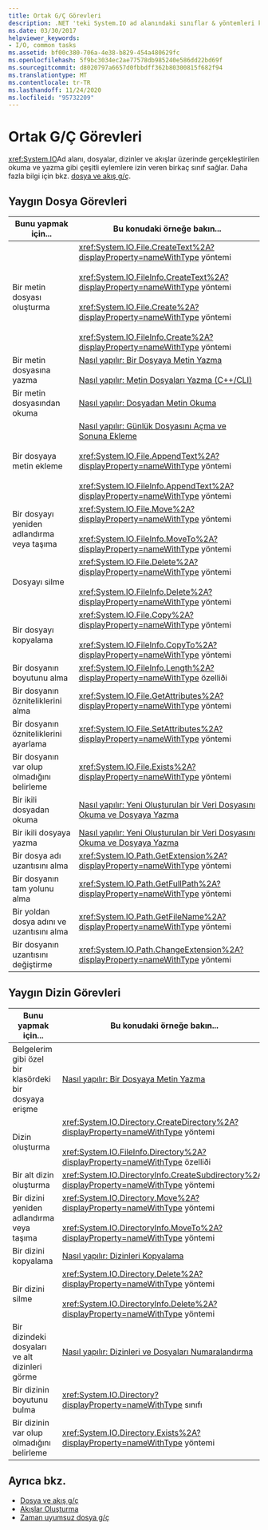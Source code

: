 ```yaml
---
title: Ortak G/Ç Görevleri
description: .NET 'teki System.IO ad alanındaki sınıflar & yöntemleri kullanarak ortak dizin görevlerini & ortak dosya görevlerinin nasıl yapılacağını öğrenin.
ms.date: 03/30/2017
helpviewer_keywords:
- I/O, common tasks
ms.assetid: bf00c380-706a-4e38-b829-454a480629fc
ms.openlocfilehash: 5f9bc3034ec2ae77578db985240e586dd22bd69f
ms.sourcegitcommit: d8020797a6657d0fbbdff362b80300815f682f94
ms.translationtype: MT
ms.contentlocale: tr-TR
ms.lasthandoff: 11/24/2020
ms.locfileid: "95732209"
---
```

# <a name="common-io-tasks"></a>Ortak G/Ç Görevleri

<xref:System.IO>Ad alanı, dosyalar, dizinler ve akışlar üzerinde gerçekleştirilen okuma ve yazma gibi çeşitli eylemlere izin veren birkaç sınıf sağlar. Daha fazla bilgi için bkz. [dosya ve akış g/ç](index.md).  
  
## <a name="common-file-tasks"></a>Yaygın Dosya Görevleri  
  
|Bunu yapmak için...|Bu konudaki örneğe bakın...|  
|-------------------|--------------------------------------|  
|Bir metin dosyası oluşturma|<xref:System.IO.File.CreateText%2A?displayProperty=nameWithType> yöntemi<br /><br /> <xref:System.IO.FileInfo.CreateText%2A?displayProperty=nameWithType> yöntemi<br /><br /> <xref:System.IO.File.Create%2A?displayProperty=nameWithType> yöntemi<br /><br /> <xref:System.IO.FileInfo.Create%2A?displayProperty=nameWithType> yöntemi|  
|Bir metin dosyasına yazma|[Nasıl yapılır: Bir Dosyaya Metin Yazma](how-to-write-text-to-a-file.md)<br /><br /> [Nasıl yapılır: Metin Dosyaları Yazma (C++/CLI)](/cpp/dotnet/how-to-write-a-text-file-cpp-cli)|  
|Bir metin dosyasından okuma|[Nasıl yapılır: Dosyadan Metin Okuma](how-to-read-text-from-a-file.md)|  
|Bir dosyaya metin ekleme|[Nasıl yapılır: Günlük Dosyasını Açma ve Sonuna Ekleme](how-to-open-and-append-to-a-log-file.md)<br /><br /> <xref:System.IO.File.AppendText%2A?displayProperty=nameWithType> yöntemi<br /><br /> <xref:System.IO.FileInfo.AppendText%2A?displayProperty=nameWithType> yöntemi|  
|Bir dosyayı yeniden adlandırma veya taşıma|<xref:System.IO.File.Move%2A?displayProperty=nameWithType> yöntemi<br /><br /> <xref:System.IO.FileInfo.MoveTo%2A?displayProperty=nameWithType> yöntemi|  
|Dosyayı silme|<xref:System.IO.File.Delete%2A?displayProperty=nameWithType> yöntemi<br /><br /> <xref:System.IO.FileInfo.Delete%2A?displayProperty=nameWithType> yöntemi|  
|Bir dosyayı kopyalama|<xref:System.IO.File.Copy%2A?displayProperty=nameWithType> yöntemi<br /><br /> <xref:System.IO.FileInfo.CopyTo%2A?displayProperty=nameWithType> yöntemi|  
|Bir dosyanın boyutunu alma|<xref:System.IO.FileInfo.Length%2A?displayProperty=nameWithType> özelliði|  
|Bir dosyanın özniteliklerini alma|<xref:System.IO.File.GetAttributes%2A?displayProperty=nameWithType> yöntemi|  
|Bir dosyanın özniteliklerini ayarlama|<xref:System.IO.File.SetAttributes%2A?displayProperty=nameWithType> yöntemi|  
|Bir dosyanın var olup olmadığını belirleme|<xref:System.IO.File.Exists%2A?displayProperty=nameWithType> yöntemi|  
|Bir ikili dosyadan okuma|[Nasıl yapılır: Yeni Oluşturulan bir Veri Dosyasını Okuma ve Dosyaya Yazma](how-to-read-and-write-to-a-newly-created-data-file.md)|  
|Bir ikili dosyaya yazma|[Nasıl yapılır: Yeni Oluşturulan bir Veri Dosyasını Okuma ve Dosyaya Yazma](how-to-read-and-write-to-a-newly-created-data-file.md)|  
|Bir dosya adı uzantısını alma|<xref:System.IO.Path.GetExtension%2A?displayProperty=nameWithType> yöntemi|  
|Bir dosyanın tam yolunu alma|<xref:System.IO.Path.GetFullPath%2A?displayProperty=nameWithType> yöntemi|  
|Bir yoldan dosya adını ve uzantısını alma|<xref:System.IO.Path.GetFileName%2A?displayProperty=nameWithType> yöntemi|  
|Bir dosyanın uzantısını değiştirme|<xref:System.IO.Path.ChangeExtension%2A?displayProperty=nameWithType> yöntemi|  
  
## <a name="common-directory-tasks"></a>Yaygın Dizin Görevleri  
  
|Bunu yapmak için...|Bu konudaki örneğe bakın...|  
|-------------------|--------------------------------------|  
|Belgelerim gibi özel bir klasördeki bir dosyaya erişme|[Nasıl yapılır: Bir Dosyaya Metin Yazma](how-to-write-text-to-a-file.md)|  
|Dizin oluşturma|<xref:System.IO.Directory.CreateDirectory%2A?displayProperty=nameWithType> yöntemi<br /><br /> <xref:System.IO.FileInfo.Directory%2A?displayProperty=nameWithType> özelliði|  
|Bir alt dizin oluşturma|<xref:System.IO.DirectoryInfo.CreateSubdirectory%2A?displayProperty=nameWithType> yöntemi|  
|Bir dizini yeniden adlandırma veya taşıma|<xref:System.IO.Directory.Move%2A?displayProperty=nameWithType> yöntemi<br /><br /> <xref:System.IO.DirectoryInfo.MoveTo%2A?displayProperty=nameWithType> yöntemi|  
|Bir dizini kopyalama|[Nasıl yapılır: Dizinleri Kopyalama](how-to-copy-directories.md)|  
|Bir dizini silme|<xref:System.IO.Directory.Delete%2A?displayProperty=nameWithType> yöntemi<br /><br /> <xref:System.IO.DirectoryInfo.Delete%2A?displayProperty=nameWithType> yöntemi|  
|Bir dizindeki dosyaları ve alt dizinleri görme|[Nasıl yapılır: Dizinleri ve Dosyaları Numaralandırma](how-to-enumerate-directories-and-files.md)|  
|Bir dizinin boyutunu bulma|<xref:System.IO.Directory?displayProperty=nameWithType> sınıfı|  
|Bir dizinin var olup olmadığını belirleme|<xref:System.IO.Directory.Exists%2A?displayProperty=nameWithType> yöntemi|  
  
## <a name="see-also"></a>Ayrıca bkz.

- [Dosya ve akış g/ç](index.md)
- [Akışlar Oluşturma](composing-streams.md)
- [Zaman uyumsuz dosya g/ç](asynchronous-file-i-o.md)
